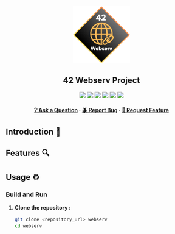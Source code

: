 <div align="center">
  <img src="img/webserv.png" alt="Logo" width="150" height="150">
  <h2>42 Webserv Project</h2>
    <a href= https://github.com/emre-mr246/42-evaluation><img src="https://img.shields.io/badge/score-100%20%2F%20100-success?style=for-the-badge"/></a>
    <a href= https://github.com/emre-mr246/42-evaluation><img src="https://img.shields.io/badge/circle-5-magenta?style=for-the-badge"/></a>
    <a href="https://42istanbul.com.tr/"><img src="https://img.shields.io/badge/Lang-C++-blue?style=for-the-badge"/></a>
    <a href= https://github.com/emre-mr246/42-evaluation><img src="https://img.shields.io/badge/42-Evaluation-red?style=for-the-badge"/></a>
    <a href= https://github.com/emre-mr246/42_ring5_webserv><img src="https://img.shields.io/github/last-commit/emre-mr246/42_ring5_webserv?style=for-the-badge"/></a>
    <a href="https://42istanbul.com.tr/"><img src="https://img.shields.io/badge/42-ISTANBUL-white?style=for-the-badge"/></a>
   
<h4>
    <a href="https://github.com/emre-mr246/42_ring5_webserv/issues">❔ Ask a Question</a>
  <span> · </span>
    <a href="https://github.com/emre-mr246/42_ring5_webserv/issues">🪲 Report Bug</a>
  <span> · </span>
    <a href="https://github.com/emre-mr246/42_ring5_webserv/issues">💬 Request Feature</a>
</h4>
</div>


## Introduction 🚀


## Features 🔍


## Usage ⚙️


### Build and Run

1.  **Clone the repository :**
    ```bash
    git clone <repository_url> webserv
    cd webserv
    ```
